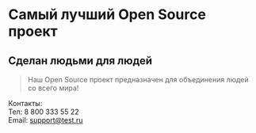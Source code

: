 # Самый лучший Open Source проект

## Сделан людьми для людей

> Наш Open Source проект предназначен для объединения людей со всего мира!
  
Контакты:  
Тел: 8 800 333 55 22  
Email: support@test.ru
